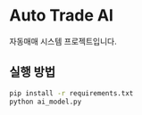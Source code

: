 # Auto Trade AI

자동매매 시스템 프로젝트입니다.

## 실행 방법
```bash
pip install -r requirements.txt
python ai_model.py
```